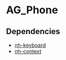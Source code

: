 # AG_Phone

## Dependencies
- [nh-keyboard](https://github.com/whooith/nh-keyboard)
- [nh-context](https://github.com/whooith/nh-context)
